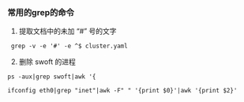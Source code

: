 ### 常用的grep的命令

1. 提取文档中的未加 “#” 号的文字
```shell
 grep -v -e '#' -e ^$ cluster.yaml
```

2. 删除 swoft 的进程

```shell
ps -aux|grep swoft|awk '{
```

```shell
ifconfig eth0|grep "inet"|awk -F" " '{print $0}'|awk '{print $2}'
```





